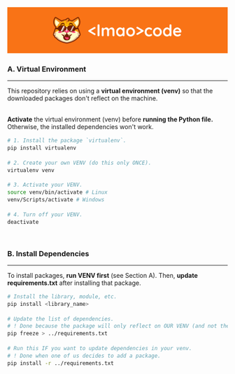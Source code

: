 <!-- Heading -->
<img src="assets/banner.png">
<br />

<!-- Installation -->
### **A. Virtual Environment**

---
This repository relies on using a **virtual environment (venv)** so that the downloaded packages don't reflect on the machine. <br /> <br />

**Activate** the virtual environment (venv) before **running the Python file.** Otherwise, the installed dependencies won't work.

```bash
# 1. Install the package `virtualenv`.
pip install virtualenv

# 2. Create your own VENV (do this only ONCE).
virtualenv venv

# 3. Activate your VENV.
source venv/bin/activate # Linux
venv/Scripts/activate # Windows

# 4. Turn off your VENV.
deactivate
```
<br />

### **B. Install Dependencies**

---

To install packages, **run VENV first** (see Section A). Then, **update requirements.txt** after installing that package.

```bash
# Install the library, module, etc.
pip install <library_name>

# Update the list of dependencies.
# ! Done because the package will only reflect on OUR VENV (and not the others').
pip freeze > ../requirements.txt

# Run this IF you want to update dependencies in your venv.
# ! Done when one of us decides to add a package.
pip install -r ../requirements.txt
```
